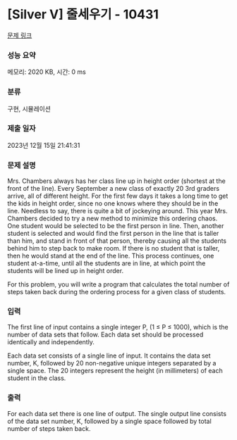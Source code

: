 # [Silver V] 줄세우기 - 10431 

[문제 링크](https://www.acmicpc.net/problem/10431) 

### 성능 요약

메모리: 2020 KB, 시간: 0 ms

### 분류

구현, 시뮬레이션

### 제출 일자

2023년 12월 15일 21:41:31

### 문제 설명

<p>Mrs. Chambers always has her class line up in height order (shortest at the front of the line). Every September a new class of exactly 20 3rd graders arrive, all of different height. For the first few days it takes a long time to get the kids in height order, since no one knows where they should be in the line. Needless to say, there is quite a bit of jockeying around. This year Mrs. Chambers decided to try a new method to minimize this ordering chaos. One student would be selected to be the first person in line. Then, another student is selected and would find the first person in the line that is taller than him, and stand in front of that person, thereby causing all the students behind him to step back to make room. If there is no student that is taller, then he would stand at the end of the line. This process continues, one student at-a-time, until all the students are in line, at which point the students will be lined up in height order.</p>

<p>For this problem, you will write a program that calculates the total number of steps taken back during the ordering process for a given class of students.</p>

### 입력 

 <p>The first line of input contains a single integer P, (1 ≤ P ≤ 1000), which is the number of data sets that follow. Each data set should be processed identically and independently.</p>

<p>Each data set consists of a single line of input. It contains the data set number, K, followed by 20 non-negative unique integers separated by a single space. The 20 integers represent the height (in millimeters) of each student in the class.</p>

### 출력 

 <p>For each data set there is one line of output. The single output line consists of the data set number, K, followed by a single space followed by total number of steps taken back.</p>

